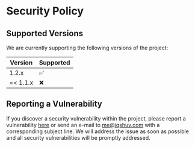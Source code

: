 # Security Policy

## Supported Versions

We are currently supporting the following versions of the project:

| Version  | Supported          |
| -------- | ------------------ |
| 1.2.x    | :white_check_mark: |
| =< 1.1.x | :x:                |

## Reporting a Vulnerability

If you discover a security vulnerability within the project, please report a vulnerability [here](https://github.com/jqshuv/short/security) or send an e-mail to [me@jqshuv.com](mailto:me@jqshuv.com) with a corresponding subject line. We will address the issue as soon as possible and all security vulnerabilities will be promptly addressed.
